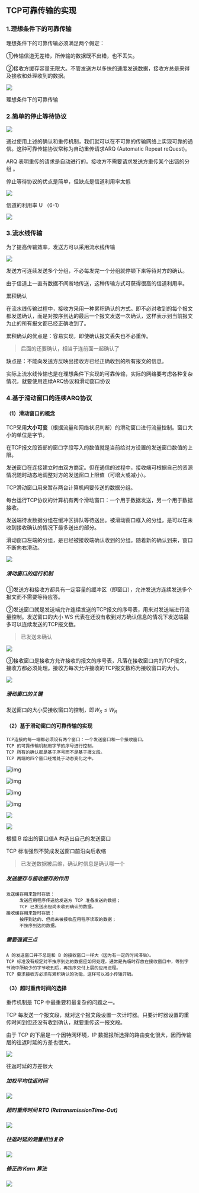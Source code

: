 ## TCP可靠传输的实现

### 1.理想条件下的可靠传输

理想条件下的可靠传输必须满足两个假定：

①传输信道无差错，所传输的数据既不出错，也不丢失。

②接收方缓存容量无限大。不管发送方以多快的速度发送数据，接收方总是来得及接收和处理收到的数据。



![](https://img1.zlogs.net/19/20191210081847.png)

理想条件下的可靠传输



### 2.简单的停止等待协议

![](https://img1.zlogs.net/19/20191210082020.png)

通过使用上述的确认和重传机制，我们就可以在不可靠的传输网络上实现可靠的通信。这种可靠传输协议常称为自动重传请求ARQ (Automatic Repeat reQuest)。

ARQ 表明重传的请求是自动进行的。接收方不需要请求发送方重传某个出错的分组 。



停止等待协议的优点是简单，但缺点是信道利用率太低

![](https://img1.zlogs.net/19/20191210082213.png)



信道的利用率 U      （6-1）

![](https://img1.zlogs.net/19/20191210082319.png)



### 3.流水线传输



为了提高传输效率，发送方可以采用流水线传输

![](https://img1.zlogs.net/19/20191210082424.png)

发送方可连续发送多个分组，不必每发完一个分组就停顿下来等待对方的确认。

由于信道上一直有数据不间断地传送，这种传输方式可获得很高的信道利用率。 



累积确认

在流水线传输过程中，接收方采用一种累积确认的方式。即不必对收到的每个报文都发送确认，而是对按序到达的最后一个报文发送一次确认，这样表示到当前报文为止的所有报文都已经正确收到了。



累积确认的优点是：容易实现，即使确认报文丢失也不必重传。

> 后面的还要确认，相当于连前面一起确认了

缺点是：不能向发送方反映出接收方已经正确收到的所有报文的信息。

实际上流水线传输也是在理想条件下实现的可靠传输，实际的网络要考虑各种复杂情况，就要使用连续ARQ协议和滑动窗口协议



### 4.基于滑动窗口的连续ARQ协议



#### （1）滑动窗口的概念

TCP采用**大小可变**（根据流量和网络状况判断）的滑动窗口进行流量控制。窗口大小的单位是字节。

在TCP报文段首部的窗口字段写入的数值就是当前给对方设置的发送窗口数值的上限。

发送窗口在连接建立时由双方商定。但在通信的过程中，接收端可根据自己的资源情况随时动态地调整对方的发送窗口上限值（可增大或减小）。

TCP滑动窗口用来暂存两台计算机间要传送的数据分组。

每台运行TCP协议的计算机有两个滑动窗口：一个用于数据发送，另一个用于数据接收。

发送端待发数据分组在缓冲区排队等待送出。被滑动窗口框入的分组，是可以在未收到接收确认的情况下最多送出的部分。

滑动窗口左端的分组，是已经被接收端确认收到的分组。随着新的确认到来，窗口不断向右滑动。

![](https://img1.zlogs.net/19/20191210083705.png)





##### 滑动窗口的运行机制

①发送方和接收方都具有一定容量的缓冲区（即窗口），允许发送方连续发送多个报文而不需要等待应答。

②发送窗口就是发送端允许连续发送的TCP报文的序号表，用来对发送端进行流量控制。发送窗口的大小 WS 代表在还没有收到对方确认信息的情况下发送端最多可以连续发送的TCP报文数。

> 已发送未确认

![](https://img1.zlogs.net/19/20191210084338.png)



③接收窗口是接收方允许接收的报文的序号表，凡落在接收窗口内的TCP报文，接收方都必须处理。接收方每次允许接收的TCP报文数称为接收窗口的大小。

![](https://img1.zlogs.net/19/20191210085731.png)

##### 滑动窗口的关键

发送窗口的大小受接收窗口的控制，即$W_S≤W_R$

#### （2）基于滑动窗口的可靠传输的实现

```
TCP连接的每一端都必须设有两个窗口：一个发送窗口和一个接收窗口。
TCP 的可靠传输机制用字节的序号进行控制。
TCP 所有的确认都是基于序号而不是基于报文段。
TCP 两端的四个窗口经常处于动态变化之中。
```



![img](https://img1.zlogs.net/20/20200115191706.png)

![img](https://img1.zlogs.net/20/20200115191707.png)

![img](https://img1.zlogs.net/20/20200115191708.png)

![img](https://img1.zlogs.net/20/20200115191709.png)

![](https://img1.zlogs.net/19/20191223174411.png)



![](https://img1.zlogs.net/19/20191223174451.png)



根据 B 给出的窗口值A 构造出自己的发送窗口 

TCP 标准强烈不赞成发送窗口前沿向后收缩 

> 已发送数据被后缩，确认时信息是确认哪一个





##### 发送缓存与接收缓存的作用

```
发送缓存用来暂时存放：
 	 发送应用程序传送给发送方 TCP 准备发送的数据；
	 TCP 已发送出但尚未收到确认的数据。
接收缓存用来暂时存放：
	 按序到达的、但尚未被接收应用程序读取的数据；
 	 不按序到达的数据。 

```

##### 需要强调三点

```
A 的发送窗口并不总是和 B 的接收窗口一样大（因为有一定的时间滞后）。
TCP 标准没有规定对不按序到达的数据应如何处理。通常是先临时存放在接收窗口中，等到字节流中所缺少的字节收到后，再按序交付上层的应用进程。
TCP 要求接收方必须有累积确认的功能，这样可以减小传输开销。  

```





#### （3）超时重传时间的选择

重传机制是 TCP 中最重要和最复杂的问题之一。

TCP 每发送一个报文段，就对这个报文段设置一次计时器。只要计时器设置的重传时间到但还没有收到确认，就要重传这一报文段。

由于 TCP 的下层是一个因特网环境，IP 数据报所选择的路由变化很大，因而传输层的往返时延的方差也很大。

![](https://img1.zlogs.net/19/20191210092149.png)

往返时延的方差很大





##### 加权平均往返时间



![](https://img1.zlogs.net/19/20191223174747.png)







##### 超时重传时间 RTO (RetransmissionTime-Out)

![](https://img1.zlogs.net/19/20191223174823.png)





##### 往返时延的测量相当复杂

![](https://img1.zlogs.net/19/20191223174859.png)



##### 修正的 Karn 算法

![](https://img1.zlogs.net/19/20191223175022.png)









